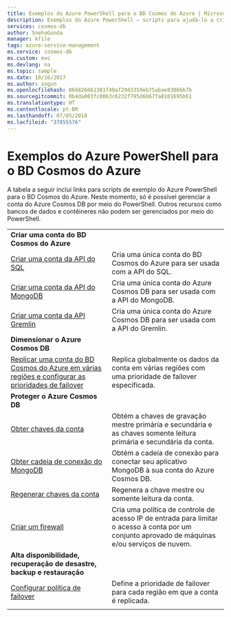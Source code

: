 ```yaml
---
title: Exemplos do Azure PowerShell para o BD Cosmos do Azure | Microsoft Docs
description: Exemplos do Azure PowerShell – scripts para ajudá-lo a criar contas do BD Cosmos do Azure.
services: cosmos-db
author: SnehaGunda
manager: kfile
tags: azure-service-management
ms.service: cosmos-db
ms.custom: mvc
ms.devlang: na
ms.topic: sample
ms.date: 10/16/2017
ms.author: sngun
ms.openlocfilehash: 066826661381f40af2943359eb75abae8306bb7b
ms.sourcegitcommit: 0b4da003fc0063c6232f795d6b67fa8101695b61
ms.translationtype: HT
ms.contentlocale: pt-BR
ms.lasthandoff: 07/05/2018
ms.locfileid: "37855576"
---
```

# <a name="azure-powershell-samples-for-azure-cosmos-db"></a>Exemplos do Azure PowerShell para o BD Cosmos do Azure

A tabela a seguir inclui links para scripts de exemplo do Azure PowerShell para o BD Cosmos do Azure. Neste momento, só é possível gerenciar a conta do Azure Cosmos DB por meio do PowerShell. Outros recursos como bancos de dados e contêineres não podem ser gerenciados por meio do PowerShell.

| |  |
|---|---|
|**Criar uma conta do BD Cosmos do Azure**||
|[Criar uma conta da API do SQL](scripts/create-database-account-powershell.md?toc=%2fpowershell%2fmodule%2ftoc.json)| Cria uma única conta do BD Cosmos do Azure para ser usada com a API do SQL. |
|[Criar uma conta da API do MongoDB](scripts/create-mongodb-database-account-powershell.md?toc=%2fpowershell%2fmodule%2ftoc.json)| Cria uma única conta do Azure Cosmos DB para ser usada com a API do MongoDB. |
|[Criar uma conta da API Gremlin](scripts/create-graph-database-account-powershell.md?toc=%2fpowershell%2fmodule%2ftoc.json)| Cria uma única conta do Azure Cosmos DB para ser usada com a API do Gremlin. |
|**Dimensionar o Azure Cosmos DB**||
|[Replicar uma conta do BD Cosmos do Azure em várias regiões e configurar as prioridades de failover](scripts/scale-multiregion-powershell.md?toc=%2fpowershell%2fmodule%2ftoc.json)|Replica globalmente os dados da conta em várias regiões com uma prioridade de failover especificada.|
|**Proteger o Azure Cosmos DB**||
| [Obter chaves da conta](scripts/secure-get-account-key-powershell.md?toc=%2fpowershell%2fmodule%2ftoc.json) | Obtém a chaves de gravação mestre primária e secundária e as chaves somente leitura primária e secundária da conta.|
| [Obter cadeia de conexão do MongoDB](scripts/secure-mongo-connection-string-powershell.md?toc=%2fpowershell%2fmodule%2ftoc.json) | Obtém a cadeia de conexão para conectar seu aplicativo MongoDB à sua conta do Azure Cosmos DB.|
|[Regenerar chaves da conta](scripts/secure-regenerate-key-powershell.md?toc=%2fpowershell%2fmodule%2ftoc.json)|Regenera a chave mestre ou somente leitura da conta.|
|[Criar um firewall](scripts/create-firewall-powershell.md?toc=%2fpowershell%2fmodule%2ftoc.json)| Cria uma política de controle de acesso IP de entrada para limitar o acesso à conta por um conjunto aprovado de máquinas e/ou serviços de nuvem.|
|**Alta disponibilidade, recuperação de desastre, backup e restauração**||
|[Configurar política de failover](scripts/ha-failover-policy-powershell.md?toc=%2fpowershell%2fmodule%2ftoc.json)|Define a prioridade de failover para cada região em que a conta é replicada.|
|||

